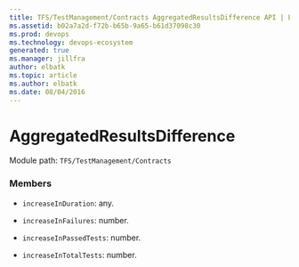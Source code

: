 ```yaml
---
title: TFS/TestManagement/Contracts AggregatedResultsDifference API | Extensions for Azure DevOps Services
ms.assetid: b02a7a2d-f72b-b65b-9a65-b61d37098c30
ms.prod: devops
ms.technology: devops-ecosystem
generated: true
ms.manager: jillfra
author: elbatk
ms.topic: article
ms.author: elbatk
ms.date: 08/04/2016
---
```


# AggregatedResultsDifference

Module path: `TFS/TestManagement/Contracts`


### Members

* `increaseInDuration`: any. 

* `increaseInFailures`: number. 

* `increaseInPassedTests`: number. 

* `increaseInTotalTests`: number. 

